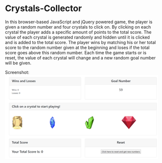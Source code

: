 # Crystals-Collector

In this browser-based JavaScript and jQuery powered game, the player is given a random number and four crystals to click on. By clicking on each crystal the player adds a specific amount of points to the total score. The value of each crystal is generated randomly and hidden until it is clicked and is added to the total score. The player wins by matching his or her total score to the random number given at the beginning and loses if the total score goes above this random number. Each time the game starts or is reset, the value of each crystal will change and a new random goal number will be given.

Screenshot:
![ScreenShot](screenshot.PNG)
